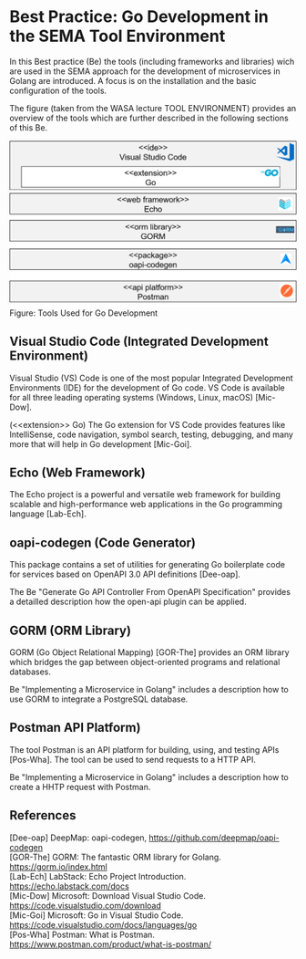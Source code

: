 # Best Practice: Go Development in the SEMA Tool Environment

In this Best practice (Be) the tools (including frameworks and libraries) wich are used in the SEMA approach for the development of microservices in Golang are introduced. A focus is on the installation and the basic configuration of the tools.

The figure (taken from the WASA lecture TOOL ENVIRONMENT) provides an overview of the tools which are further described in the following sections of this Be.

![](../figures/tools_used_for_go_development.png)
Figure: Tools Used for Go Development


## Visual Studio Code (Integrated Development Environment)
Visual Studio (VS) Code is one of the most popular Integrated Development Environments (IDE) for the development of Go code. VS Code is available for all three leading operating systems (Windows, Linux, macOS) [Mic-Dow].

(\<\<extension\>\> Go) The Go extension for VS Code provides features like IntelliSense, code navigation, symbol search, testing, debugging, and many more that will help in Go development [Mic-Goi].


## Echo (Web Framework)
The Echo project is a powerful and versatile web framework for building scalable and high-performance web applications in the Go programming language [Lab-Ech].


## oapi-codegen (Code Generator)
This package contains a set of utilities for generating Go boilerplate code for services based on OpenAPI 3.0 API definitions [Dee-oap].

The Be "Generate Go API Controller From OpenAPI Specification" provides a detailled description how the open-api plugin can be applied. 


## GORM (ORM Library)
GORM (Go Object Relational Mapping) [GOR-The] provides an ORM library which bridges the gap between object-oriented programs and relational databases.

Be "Implementing a Microservice in Golang" includes a description how to use GORM to integrate a PostgreSQL database.


## Postman API Platform)
The tool Postman is an API platform for building, using, and testing  APIs [Pos-Wha]. The tool can be used to send requests to a HTTP API.

Be "Implementing a Microservice in Golang" includes a description how to create a HHTP request with Postman.


## References
[Dee-oap] DeepMap: oapi-codegen, https://github.com/deepmap/oapi-codegen  
[GOR-The] GORM: The fantastic ORM library for Golang. https://gorm.io/index.html  
[Lab-Ech] LabStack: Echo Project Introduction. https://echo.labstack.com/docs  
[Mic-Dow] Microsoft: Download Visual Studio Code. https://code.visualstudio.com/download  
[Mic-Goi] Microsoft: Go in Visual Studio Code. https://code.visualstudio.com/docs/languages/go  
[Pos-Wha] Postman: What is Postman. https://www.postman.com/product/what-is-postman/  
